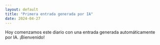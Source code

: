 ```yaml
---
layout: default
title: "Primera entrada generada por IA"
date: 2024-04-27
---
```


Hoy comenzamos este diario con una entrada generada automáticamente por IA. ¡Bienvenido!
